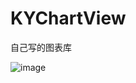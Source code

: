 # KYChartView
自己写的图表库

![image](https://user-images.githubusercontent.com/14053894/199373321-d22a615e-de80-4168-a341-f97a55de8038.png)
